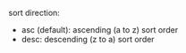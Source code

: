 sort direction:

- asc (default): ascending (a to z) sort order
- desc: descending (z to a) sort order